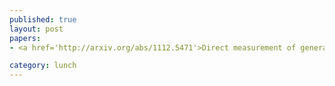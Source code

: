 ```yaml
---
published: true
layout: post
papers:
- <a href='http://arxiv.org/abs/1112.5471'>Direct measurement of general quantum states using weak measurement, Lundeen2011a</a>

category: lunch
---
```

